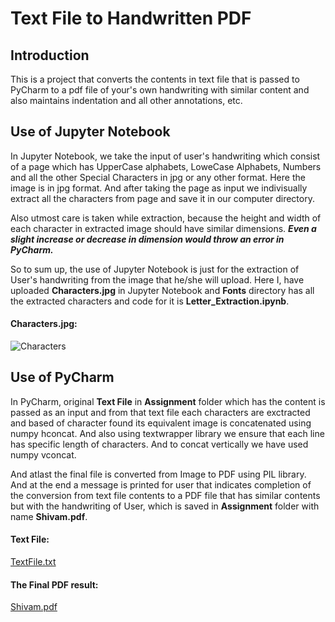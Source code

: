 # Text File to Handwritten PDF
## Introduction
This is a project that converts the contents in text file that is passed to PyCharm to a pdf file of your's own handwriting with similar content and also maintains indentation and all other annotations, etc.



## Use of Jupyter Notebook
In Jupyter Notebook, we take the input of user's handwriting which consist of a page which has UpperCase alphabets, LoweCase Alphabets, Numbers and all the other Special Characters in jpg or any other format. Here the image is in jpg format.
And after taking the page as input we indivisually extract all the characters from page and save it in our computer directory. 


Also utmost care is taken while extraction, because the height and width of each character in extracted image should have similar dimensions. ***Even a slight increase or decrease in dimension would throw an error in PyCharm.***

So to sum up, the use of Jupyter Notebook is just for the extraction of User's handwriting from the image that he/she will upload. Here I, have uploaded **Characters.jpg** in Jupyter Notebook and **Fonts** directory has all the extracted characters and code for it is **Letter_Extraction.ipynb**.

#### Characters.jpg:
![Characters](https://user-images.githubusercontent.com/67229090/139209486-344bfe16-52e0-4058-9e89-81fb79a1f5e2.jpg)



## Use of PyCharm
In PyCharm, original **Text File** in **Assignment** folder which has the content is passed as an input and from that text file each characters are exctracted and based of character found its equivalent image is concatenated using numpy hconcat. And also using textwrapper library we ensure that each line has specific length of characters. And to concat vertically we have used numpy vconcat. 

And atlast the final file is converted from Image to PDF using PIL library. And at the end a message is printed for user that indicates completion of the conversion from text file contents to a PDF file that has similar contents but with the handwriting of User, which is saved in **Assignment** folder with name **Shivam.pdf**.
 
 #### Text File:
 [TextFile.txt](https://github.com/ShivamSrng/Text_File_to_Handwritten_pdf/files/7432156/TextFile.txt)
 
 #### The Final PDF result:
 [Shivam.pdf](https://github.com/ShivamSrng/Text_File_to_Handwritten_pdf/files/7432159/Shivam.pdf)
